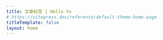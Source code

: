 ```yaml
---
title: 文章标签 | Hello Yu
# https://vitepress.dev/reference/default-theme-home-page
titleTemplate: false
layout: home
---
```


<HYTags />
